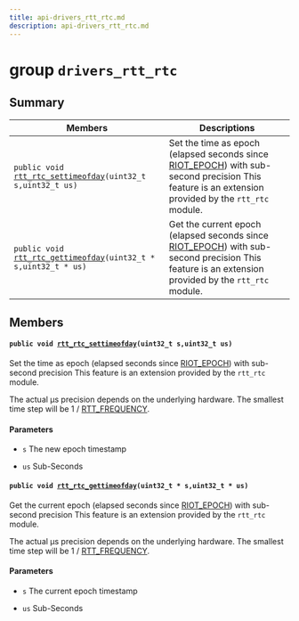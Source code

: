 ```yaml
---
title: api-drivers_rtt_rtc.md
description: api-drivers_rtt_rtc.md
---
```

# group `drivers_rtt_rtc` 

## Summary

 Members                        | Descriptions                                
--------------------------------|---------------------------------------------
`public void `[`rtt_rtc_settimeofday`](#group__drivers__rtt__rtc_1gabd23301388dfe024f1873f99ae70389a)`(uint32_t s,uint32_t us)`            | Set the time as epoch (elapsed seconds since [RIOT_EPOCH](./doc/starlight-docs/src/content/docs/apidoc/api-undefined.md#group__drivers__periph__rtc_1gae6d6a8215f604e1907b4df059179ea1c)) with sub-second precision This feature is an extension provided by the `rtt_rtc` module.
`public void `[`rtt_rtc_gettimeofday`](#group__drivers__rtt__rtc_1ga7fd8e7aab4e3a64ceee7d34aa034be91)`(uint32_t * s,uint32_t * us)`            | Get the current epoch (elapsed seconds since [RIOT_EPOCH](./doc/starlight-docs/src/content/docs/apidoc/api-undefined.md#group__drivers__periph__rtc_1gae6d6a8215f604e1907b4df059179ea1c)) with sub-second precision This feature is an extension provided by the `rtt_rtc` module.

## Members

#### `public void `[`rtt_rtc_settimeofday`](#group__drivers__rtt__rtc_1gabd23301388dfe024f1873f99ae70389a)`(uint32_t s,uint32_t us)` 

Set the time as epoch (elapsed seconds since [RIOT_EPOCH](./doc/starlight-docs/src/content/docs/apidoc/api-undefined.md#group__drivers__periph__rtc_1gae6d6a8215f604e1907b4df059179ea1c)) with sub-second precision This feature is an extension provided by the `rtt_rtc` module.

The actual µs precision depends on the underlying hardware. The smallest time step will be 1 / [RTT_FREQUENCY](./doc/starlight-docs/src/content/docs/apidoc/api-undefined.md#group__drivers__periph__rtt_1gafec7c948b8c70db3c9394fc3dc145a99).

#### Parameters
* `s` The new epoch timestamp 

* `us` Sub-Seconds

#### `public void `[`rtt_rtc_gettimeofday`](#group__drivers__rtt__rtc_1ga7fd8e7aab4e3a64ceee7d34aa034be91)`(uint32_t * s,uint32_t * us)` 

Get the current epoch (elapsed seconds since [RIOT_EPOCH](./doc/starlight-docs/src/content/docs/apidoc/api-undefined.md#group__drivers__periph__rtc_1gae6d6a8215f604e1907b4df059179ea1c)) with sub-second precision This feature is an extension provided by the `rtt_rtc` module.

The actual µs precision depends on the underlying hardware. The smallest time step will be 1 / [RTT_FREQUENCY](./doc/starlight-docs/src/content/docs/apidoc/api-undefined.md#group__drivers__periph__rtt_1gafec7c948b8c70db3c9394fc3dc145a99).

#### Parameters
* `s` The current epoch timestamp 

* `us` Sub-Seconds

